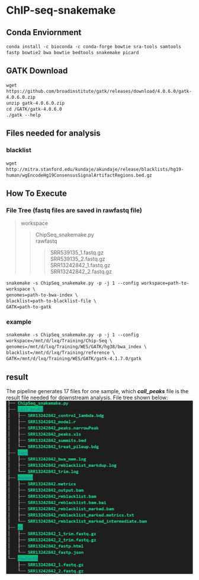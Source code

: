# ChIP-seq-snakemake

## Conda Enviornment
```
conda install -c bioconda -c conda-forge bowtie sra-tools samtools fastp bowtie2 bwa bowtie bedtools snakemake picard
```

## GATK Download
```
wget  https://github.com/broadinstitute/gatk/releases/download/4.0.6.0/gatk-4.0.6.0.zip
unzip gatk-4.0.6.0.zip
cd /GATK/gatk-4.0.6.0
./gatk --help
```

## Files needed for analysis
### blacklist
```
wget http://mitra.stanford.edu/kundaje/akundaje/release/blacklists/hg19-human/wgEncodeHg19ConsensusSignalArtifactRegions.bed.gz
```

## How To Execute
### File Tree (fastq files are saved in rawfastq file)
>workspace<br>
>>ChipSeq_snakemake.py<br>
>>rawfastq<bc>
>>>SRR539135_1.fastq.gz<br>
>>>SRR539135_2.fastq.gz<br>
>>>SRR13242842_1.fastq.gz<br>
>>>SRR13242842_2.fastq.gz<br>

```
snakemake -s ChipSeq_snakemake.py -p -j 1 --config workspace=path-to-workspace \
genomes=path-to-bwa-index \
blacklist=path-to-blacklist-file \
GATK=path-to-gatk 
```
 
### example
```
snakemake -s ChipSeq_snakemake.py -p -j 1 --config workspace=/mnt/d/lxq/Training/Chip-Seq \
genomes=/mnt/d/lxq/Training/WES/GATK/hg38/bwa_index \
blacklist=/mnt/d/lxq/Training/reference \
GATK=/mnt/d/lxq/Training/WES/GATK/gatk-4.1.7.0/gatk 
```
## result
The pipeline generates 17 files for one sample, which ***call_peaks*** file is the result file needed for downstream analysis.
File tree shown below:<br>
![image](https://github.com/XiaoqiLuo/Chip-Seq-snakemake/blob/main/Chipseq-workspace.png)
